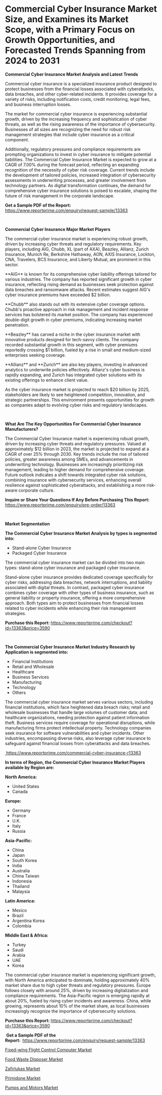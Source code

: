 <p><h1>Commercial Cyber Insurance Market Size, and Examines its Market Scope, with a Primary Focus on Growth Opportunities, and Forecasted Trends Spanning from 2024 to 2031</h1></p><p><strong>Commercial Cyber Insurance Market Analysis and Latest Trends</strong></p>
<p><p>Commercial cyber insurance is a specialized insurance product designed to protect businesses from the financial losses associated with cyberattacks, data breaches, and other cyber-related incidents. It provides coverage for a variety of risks, including notification costs, credit monitoring, legal fees, and business interruption losses. </p><p>The market for commercial cyber insurance is experiencing substantial growth, driven by the increasing frequency and sophistication of cyber threats, as well as the rising awareness of the importance of cybersecurity. Businesses of all sizes are recognizing the need for robust risk management strategies that include cyber insurance as a critical component. </p><p>Additionally, regulatory pressures and compliance requirements are prompting organizations to invest in cyber insurance to mitigate potential liabilities. The Commercial Cyber Insurance Market is expected to grow at a CAGR of 7.00% during the forecast period, reflecting an expanding recognition of the necessity of cyber risk coverage. Current trends include the development of tailored policies, increased integration of cybersecurity assessments in underwriting processes, and greater involvement from technology partners. As digital transformation continues, the demand for comprehensive cyber insurance solutions is poised to escalate, shaping the future of risk management in the corporate landscape.</p></p>
<p><strong>Get a Sample PDF of the Report:&nbsp;</strong> <a href="https://www.reportprime.com/enquiry/request-sample/13363">https://www.reportprime.com/enquiry/request-sample/13363</a></p>
<p>&nbsp;</p>
<p><strong>Commercial Cyber Insurance Major Market Players</strong></p>
<p><p>The commercial cyber insurance market is experiencing robust growth, driven by increasing cyber threats and regulatory requirements. Key players, including AIG, Chubb, XL (part of AXA), Beazley, Allianz, Zurich Insurance, Munich Re, Berkshire Hathaway, AON, AXIS Insurance, Lockton, CNA, Travelers, BCS Insurance, and Liberty Mutual, are prominent in this sector.</p><p>**AIG** is known for its comprehensive cyber liability offerings tailored for various industries. The company has reported significant growth in cyber insurance, reflecting rising demand as businesses seek protection against data breaches and ransomware attacks. Recent estimates suggest AIG's cyber insurance premiums have exceeded $2 billion.</p><p>**Chubb** also stands out with its extensive cyber coverage options. Chubb's proactive approach in risk management and incident response services has bolstered its market position. The company has experienced double-digit growth in cyber premiums, indicating increasing market penetration.</p><p>**Beazley** has carved a niche in the cyber insurance market with innovative products designed for tech-savvy clients. The company recorded substantial growth in this segment, with cyber premiums reportedly crossing $1 billion, fueled by a rise in small and medium-sized enterprises seeking coverage.</p><p>**Allianz** and **Zurich** are also key players, investing in advanced analytics to underwrite policies effectively. Allianz's cyber business is rapidly expanding, and Zurich has integrated cyber solutions with its existing offerings to enhance client value.</p><p>As the cyber insurance market is projected to reach $20 billion by 2025, stakeholders are likely to see heightened competition, innovation, and strategic partnerships. This environment presents opportunities for growth as companies adapt to evolving cyber risks and regulatory landscapes.</p></p>
<p>&nbsp;</p>
<p><strong>What Are The Key Opportunities For Commercial Cyber Insurance Manufacturers?</strong></p>
<p><p>The Commercial Cyber Insurance market is experiencing robust growth, driven by increasing cyber threats and regulatory pressures. Valued at approximately $12 billion in 2023, the market is projected to expand at a CAGR of over 25% through 2030. Key trends include the rise of tailored policies, greater awareness among SMEs, and advancements in underwriting technology. Businesses are increasingly prioritizing risk management, leading to higher demand for comprehensive coverage. Future outlook indicates a shift towards integrated cyber risk solutions, combining insurance with cybersecurity services, enhancing overall resilience against sophisticated cyberattacks, and establishing a more risk-aware corporate culture.</p></p>
<p><strong>Inquire or Share Your Questions If Any Before Purchasing This Report:</strong> <a href="https://www.reportprime.com/enquiry/pre-order/13363">https://www.reportprime.com/enquiry/pre-order/13363</a></p>
<p>&nbsp;</p>
<p><strong>Market Segmentation</strong></p>
<p><strong>The Commercial Cyber Insurance Market Analysis by types is segmented into:</strong></p>
<p><ul><li>Stand-alone Cyber Insurance</li><li>Packaged Cyber Insurance</li></ul></p>
<p><p>The commercial cyber insurance market can be divided into two main types: stand-alone cyber insurance and packaged cyber insurance. </p><p>Stand-alone cyber insurance provides dedicated coverage specifically for cyber risks, addressing data breaches, network interruptions, and liability associated with digital threats. In contrast, packaged cyber insurance combines cyber coverage with other types of business insurance, such as general liability or property insurance, offering a more comprehensive approach. Both types aim to protect businesses from financial losses related to cyber incidents while enhancing their risk management strategies.</p></p>
<p><strong>Purchase this Report:&nbsp;</strong><a href="https://www.reportprime.com/checkout?id=13363&price=3590">https://www.reportprime.com/checkout?id=13363&price=3590</a></p>
<p>&nbsp;</p>
<p><strong>The Commercial Cyber Insurance Market Industry Research by Application is segmented into:</strong></p>
<p><ul><li>Financial Institutions</li><li>Retail and Wholesale</li><li>Healthcare</li><li>Business Services</li><li>Manufacturing</li><li>Technology</li><li>Others</li></ul></p>
<p><p>The commercial cyber insurance market serves various sectors, including financial institutions, which face heightened data breach risks; retail and wholesale businesses that handle large volumes of customer data; and healthcare organizations, needing protection against patient information theft. Business services require coverage for operational disruptions, while manufacturing firms protect intellectual property. Technology companies seek insurance for software vulnerabilities and cyber incidents. Other industries, encompassing diverse risks, also leverage cyber insurance to safeguard against financial losses from cyberattacks and data breaches.</p></p>
<p><a href="https://www.reportprime.com/commercial-cyber-insurance-r13363">&nbsp;https://www.reportprime.com/commercial-cyber-insurance-r13363</a></p>
<p><strong>In terms of Region, the Commercial Cyber Insurance Market Players available by Region are:</strong></p>
<p>
    <p> <strong> North America: </strong>
        <ul>
            <li>United States</li>
            <li>Canada</li>
        </ul>
        </p> 
    <p> <strong> Europe: </strong>
        <ul>
            <li>Germany</li>
            <li>France</li>
            <li>U.K.</li>
            <li>Italy</li>
            <li>Russia</li>
        </ul>
        </p> 
    <p> <strong> Asia-Pacific: </strong>
        <ul>
            <li>China</li>
            <li>Japan</li>
            <li>South Korea</li>
            <li>India</li>
            <li>Australia</li>
            <li>China Taiwan</li>
            <li>Indonesia</li>
            <li>Thailand</li>
            <li>Malaysia</li>
        </ul>
        </p> 
    <p> <strong> Latin America: </strong>
        <ul>
            <li>Mexico</li>
            <li>Brazil</li>
            <li>Argentina Korea</li>
            <li>Colombia</li>
        </ul>
        </p> 
    <p> <strong> Middle East & Africa: </strong>
        <ul>
            <li>Turkey</li>
            <li>Saudi</li>
            <li>Arabia</li>
            <li>UAE</li>
            <li>Korea</li>
        </ul>
    </p>
    </p>
<p><p>The commercial cyber insurance market is experiencing significant growth, with North America anticipated to dominate, holding approximately 40% market share due to high cyber threats and regulatory pressures. Europe follows closely with around 25%, driven by increasing digitalization and compliance requirements. The Asia-Pacific region is emerging rapidly at about 20%, fueled by rising cyber incidents and awareness. China, while growing, represents about 10% of the market share, as local businesses increasingly recognize the importance of cybersecurity solutions.</p></p>
<p><strong>Purchase this Report: </strong><a href="https://www.reportprime.com/checkout?id=13363&price=3590">https://www.reportprime.com/checkout?id=13363&price=3590</a></p>
<p>&nbsp;<strong>Get a Sample PDF of the Report:&nbsp;&nbsp;</strong><a href="https://www.reportprime.com/enquiry/request-sample/13363">https://www.reportprime.com/enquiry/request-sample/13363</a></p>
<p><strong></strong></p>
<p><p><a href="https://medium.com/@dereodrews76856/what-is-influencing-the-future-of-fixed-wing-flight-control-computer-db33d3ef1e53">Fixed-wing Flight Control Computer Market</a></p><p><a href="https://issuu.com/reportprime-2/docs/food-waste-disposer-market-size-203_5fb7d28da87a96">Food Waste Disposer Market</a></p><p><a href="https://www.linkedin.com/pulse/what-innovations-shaping-zafirlukas-market-application-dkk7f?trackingId=xpPqCmvOQ4q2FUAeRoT7Fw%3D%3D">Zafirlukas Market</a></p><p><a href="https://www.linkedin.com/pulse/primidone-industry-sector-market-dynamics-future-scenarios-ztxbf?trackingId=4VnJ%2BwvGRiCdTkfu2O9QBQ%3D%3D">Primidone Market</a></p><p><a href="https://issuu.com/reportprime-2/docs/pumps-and-motors-market-size-2030.p_8797696ef039f5">Pumps and Motors Market</a></p></p>